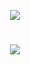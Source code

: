 <div>
<p align="center">
  <img src="https://capsule-render.vercel.app/api?type=waving&color=gradient&height=60&section=header"/>
</p>
</div>

<h1 align="center">
  <a href="https://git.io/typing-svg">
    <img src="https://readme-typing-svg.herokuapp.com/?font=noto+sans&color=37A67C&duration=3000&center=true&vCenter=true&lines=Hello,+There!+%F0%9F%91%8B;I+am+Roshan+Tiwari.;An+AI+Enthuasist!;Nice+to+meet+you!&center=true&size=30">
  </a>
</h1>


